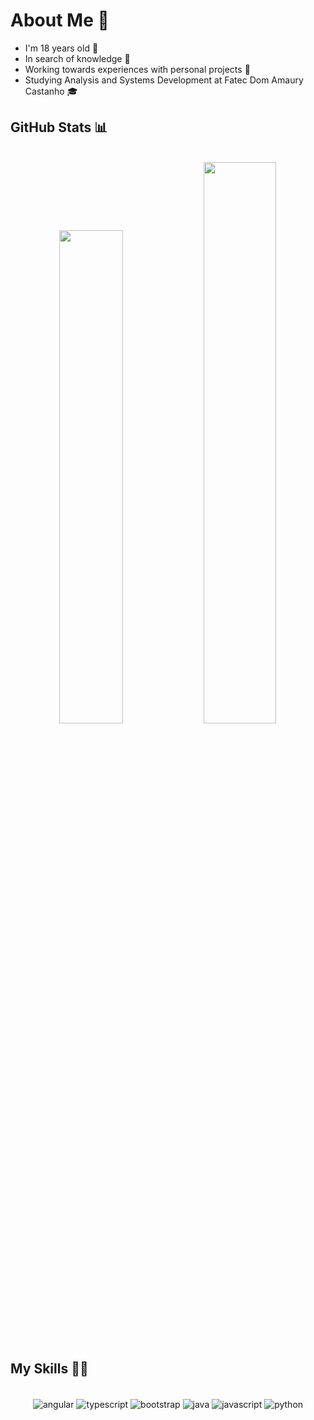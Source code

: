 # About Me 📖

- I'm 18 years old 👶
- In search of knowledge 🧠
- Working towards experiences with personal projects 💼
- Studying Analysis and Systems Development at Fatec Dom Amaury Castanho 🎓

## GitHub Stats 📊

<div align="center"></br>
<img width="45%" src="https://github-readme-stats.vercel.app/api?username=angelomodanez&theme=calm_pink&show_icons=true&count_private=true"/> 
<img width="48%" src="https://github-readme-streak-stats.herokuapp.com/?user=angelomodanez&theme=calm_pink&bg_color=0d1117e"/>
</div>
</br>

## My Skills 👨‍💻

<div align="center" style="display: inline_block"><br/>
<img align="center" alt="angular" src="https://img.shields.io/badge/Angular-DD0031?style=for-the-badge&logo=angular&logoColor=white">
<img align="center" alt="typescript" src="https://img.shields.io/badge/TypeScript-007ACC?style=for-the-badge&logo=typescript&logoColor=white">
<img align="center" alt="bootstrap" src="https://img.shields.io/badge/Bootstrap-563D7C?style=for-the-badge&logo=bootstrap&logoColor=white">
<img align="center" alt="java" src="https://img.shields.io/badge/Java-007396?style=for-the-badge&logo=java&logoColor=white">
<img align="center" alt="javascript" src="https://img.shields.io/badge/JavaScript-323330?style=for-the-badge&logo=javascript&logoColor=F7DF1E">
<img align="center" alt="python" src="https://img.shields.io/badge/Python-3776AB?style=for-the-badge&logo=python&logoColor=white">
</div>
